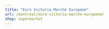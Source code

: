 ```yaml
---
title: "Euro Victoria Marché Européem"
url: /montreal/euro-victoria-marche-europeem/
shop: supermarket
---
```

